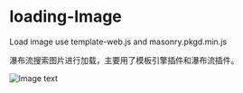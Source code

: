 # loading-Image

Load image use template-web.js and masonry.pkgd.min.js

瀑布流搜索图片进行加载，主要用了模板引擎插件和瀑布流插件。

![Image text](https://github.com/cao-lianhui/loading-Image/edit/master/image/masonry.gif)
